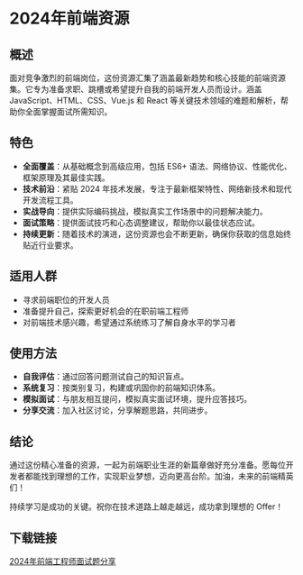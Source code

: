 # 2024年前端资源

## 概述

面对竞争激烈的前端岗位，这份资源汇集了涵盖最新趋势和核心技能的前端资源集。它专为准备求职、跳槽或希望提升自我的前端开发人员而设计。涵盖 JavaScript、HTML、CSS、Vue.js 和 React 等关键技术领域的难题和解析，帮助你全面掌握面试所需知识。

## 特色

- **全面覆盖**：从基础概念到高级应用，包括 ES6+ 语法、网络协议、性能优化、框架原理及其最佳实践。
- **技术前沿**：紧贴 2024 年技术发展，专注于最新框架特性、网络新技术和现代开发流程工具。
- **实战导向**：提供实际编码挑战，模拟真实工作场景中的问题解决能力。
- **面试策略**：提供面试技巧和心态调整建议，帮助你以最佳状态应试。
- **持续更新**：随着技术的演进，这份资源也会不断更新，确保你获取的信息始终贴近行业要求。

## 适用人群

- 寻求前端职位的开发人员
- 准备提升自己，探索更好机会的在职前端工程师
- 对前端技术感兴趣，希望通过系统练习了解自身水平的学习者

## 使用方法

- **自我评估**：通过回答问题测试自己的知识盲点。
- **系统复习**：按类别复习，构建或巩固你的前端知识体系。
- **模拟面试**：与朋友相互提问，模拟真实面试环境，提升应答技巧。
- **分享交流**：加入社区讨论，分享解题思路，共同进步。

## 结论

通过这份精心准备的资源，一起为前端职业生涯的新篇章做好充分准备。愿每位开发者都能找到理想的工作，实现职业梦想，迈向更高台阶。加油，未来的前端精英们！

持续学习是成功的关键。祝你在技术道路上越走越远，成功拿到理想的 Offer！

## 下载链接

[2024年前端工程师面试题分享](https://pan.quark.cn/s/273b30bc774c)